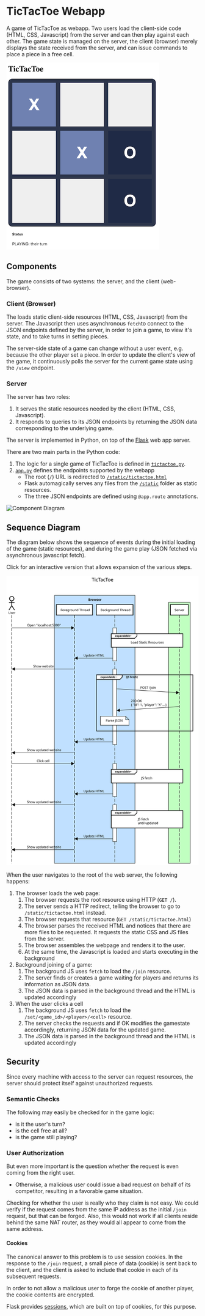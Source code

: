 # TicTacToe Webapp

A game of TicTacToe as webapp. Two users load the client-side code (HTML, CSS, Javascript) from the server and can then play against each other.
The game state is managed on the server, the client (browser) merely displays the state received from the server, and can issue commands to place
a piece in a free cell.

![TicTacToe](doc/tictactoe.png)

## Components

The game consists of two systems: the server, and the client (web-browser).

### Client (Browser)
The loads static client-side resources (HTML, CSS, Javascript) from the server. The Javascript then uses asynchronous `fetch`to connect to the JSON
endpoints defined by the server, in order to join a game, to view it's state, and to take turns in setting pieces.

The server-side state of a game can change without a user event, e.g. because the other player set a piece. In order to update the client's
view of the game, it continuously polls the server for the current game state using the `/view` endpoint.

### Server
The server has two roles:
1. It serves the static resources needed by the client (HTML, CSS, Javascript).
2. It responds to queries to its JSON endpoints by returning the JSON data corresponding to the underlying game.

The server is implemented in Python, on top of the [Flask](https://flask.palletsprojects.com/) web app server.

There are two main parts in the Python code:
1. The logic for a single game of TicTacToe is defined in [`tictactoe.py`](tictactoe.py).
2. [`app.py`](app.py) defines the endpoints supported by the webapp
    - The root (`/`) URL is redirected to [`/static/tictactoe.html`](static/tictactoe.html)
    - Flask automagically serves any files from the [`/static`](static) folder as static resources.
    - The three JSON endpoints are defined using `@app.route` annotations.

![Component Diagram](https://docs.google.com/drawings/d/e/2PACX-1vTaoCW1MssjbXILkxvU3BIN8QBO94_hvJ6JBzJu9j7Pc5z45ojASa4YycS2WTXnne-TKpcrB4ypK9UC/pub?w=665&h=464)

## Sequence Diagram
The diagram below shows the sequence of events during the initial loading of the game (static resources), and during the game play (JSON fetched via asynchronous javascript fetch).

Click for an interactive version that allows expansion of the various steps.

[![Sequence Diagram](doc/tictactoe.svg)](https://sequencediagram.org/index.html?presentationMode=readOnly#initialData=C4S2BsFMAIBUQMawIZIPaQFCdcNAnaAVQGdJ9MAHZfUBEagO2AHN80BXS6AYgQAZI-AGbDoAKnEAhdgHcy+SVRp0GyZtABiBSG06MAJnAAW+SMgPLaiNRqmoA1no6GTZi5kiGrqpq3ZcvAKiAj42ftAAyuQAbuSe3tik5AC0AHzaZs6usKbmBgBcAPKUXtAAROBoCMjgxmgkwAUArPxt5TgIoDHIwDD2CE4BOXkekAAeTAbIAEZQANTQADJoFlHAvYjQAEqQJJz4CHuYA0P6RrnuBukAFACMAJTR+HH4BQDiAKKw0AD0mM9XrdHqdshdRoUAMz8ABM0DMBhAZi6AB1GL9GpsEL86BsuhgAHTGYAAW3AJ0cYLc+WBT1i5A+3z+mLoOMQeLwkCJpPJgNSaXuD1Bw3BVwKMLa0CKAGk0Qo4iQ-hiNqzcbhCcSyb9-ow0H1oGhXtBhedqRYCgAFGhkaAACVgAFklmjhCBXHrjOR4XsDkdFXhoFUPCaXKKaQLHny3l8fsqsWyuuquQgSCQAfT8LSQyMxRL+FLZYx5XslSzEAmOYSUyRtRTBlTLuHBVHGbGy9i1fiuQArNNRrOUkVmwp5gty+mK7XtitJgm92teSzZsMWdKZXRDxvmoiUab6+1OzAGcxdEA9PrIYR9QjL4eYdcNiHpZJvSL1WTQWSQGYkMBYTrdL0-SDqaW6WBMUyzFAgBIRNAABSkTQMIkDAAgxh1mcobDrSLYWkUkSxt2aBuumLz8oKt5geKkoymiADeFQgAY5QFNAdwADQVJQ4DIAAnuQLEVAAGuUBJidAAC+mC6vqhpepREKWtaMAIUUAByCRLiBWFgWuOiPmKO57jAB5LEeJ6AReV7ydpOb5Pe+mbk+aQvgUb5oB+XDGUYX4-n+SQKHpWROWKADC4CIA40BHOA5K4GeQHGrZK7gZM6jTHMkCLAhSEoWhGEGU2kYZpa+Ftihvx3L8Qm-AALKRQIRkKyXDtR+a0YwDHlExgkcRUjATMAgnlEUoniVJMkwHJN4tVRVr4DaqkaYuBUheGD5rduu6JaZ5nxee5jWTN9abZYG2gc5rnuZ5219D536-n02D7YlClXJ4aWGFBWXwYhyGocYaIuKA4DQF5QFaSdF1XDhJV4QRfwxCAkCyJV1UNeRIKzYpo4dV1PWsX15QDeMQ2sSNY0EpJ0l6lNRpvfkSkLSpkTqZpq3Q+tjmc1txl2o6ZnHi9VnXklUM6RCDnBTz1wuQobnvmDt2QPdflPUAA)

When the user navigates to the root of the web server, the following happens:
1. The browser loads the web page:
    1. The browser requests the root resource using HTTP (`GET /`).
    2. The server sends a HTTP redirect, telling the browser to go to `/static/tictactoe.html` instead.
    3. The browser requests that resource (`GET /static/tictactoe.html`)
    4. The browser parses the received HTML and notices that there are more files to be requested. It requests the static CSS and JS files from the server.
    5. The browser assembles the webpage and renders it to the user.
    6. At the same time, the Javascript is loaded and starts executing in the background
2. Background joining of a game:
    1. The background JS uses `fetch` to load the `/join` resource.
    2. The server finds or creates a game waiting for players and returns its information as JSON data.
    3. The JSON data is parsed in the background thread and the HTML is updated accordingly
3. When the user clicks a cell
    1. The background JS uses `fetch` to load the `/set/<game_id>/<player>/<cell>` resource.
    2. The server checks the requests and if OK modifies the gamestate accordingly, returning JSON data for the updated game.
    3. The JSON data is parsed in the background thread and the HTML is updated accordingly

## Security
Since every machine with access to the server can request resources, the server should protect itself against unauthorized requests.

### Semantic Checks
The following may easily be checked for in the game logic:
 * is it the user's turn?
 * is the cell free at all?
 * is the game still playing?

### User Authorization
But even more important is the question whether the request is even coming from the right user.
 * Otherwise, a malicious user could issue a bad request on behalf of its competitor, resulting in a favorable game situation.

Checking for whether the user is really who they claim is not easy. We could verify if the request comes from the same IP address as the initial `/join` request, but that can be forged. Also, this would not work if all clients reside behind the same NAT router, as they would all appear to come from the same address.

#### Cookies
The canonical answer to this problem is to use session cookies. In the response to the `/join` request, a small piece of data (cookie) is sent back to the client, and the client is asked to include that cookie in each of its subsequent requests.

In order to not allow a malicious user to forge the cookie of another player, the cookie contents are encrypted.

Flask provides [sessions](https://flask.palletsprojects.com/en/2.0.x/quickstart/#sessions), which are built on top of cookies, for this purpose.
